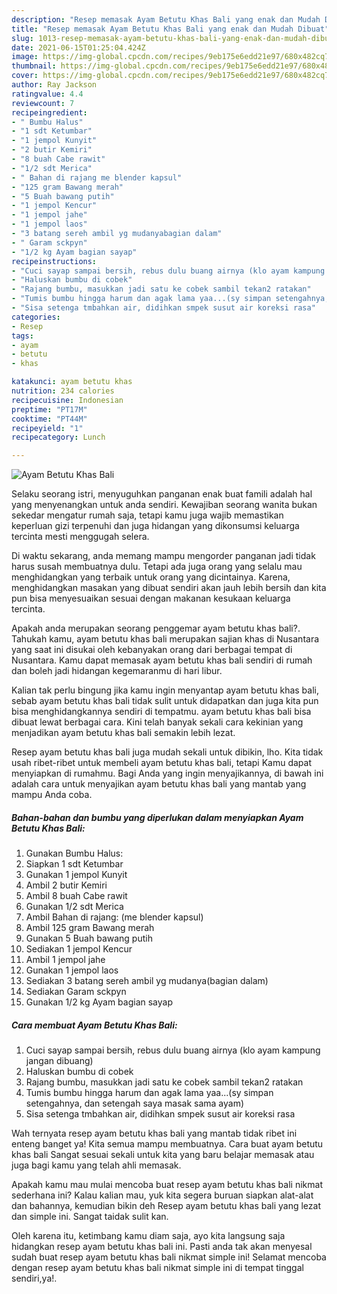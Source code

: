 ```yaml
---
description: "Resep memasak Ayam Betutu Khas Bali yang enak dan Mudah Dibuat"
title: "Resep memasak Ayam Betutu Khas Bali yang enak dan Mudah Dibuat"
slug: 1013-resep-memasak-ayam-betutu-khas-bali-yang-enak-dan-mudah-dibuat
date: 2021-06-15T01:25:04.424Z
image: https://img-global.cpcdn.com/recipes/9eb175e6edd21e97/680x482cq70/ayam-betutu-khas-bali-foto-resep-utama.jpg
thumbnail: https://img-global.cpcdn.com/recipes/9eb175e6edd21e97/680x482cq70/ayam-betutu-khas-bali-foto-resep-utama.jpg
cover: https://img-global.cpcdn.com/recipes/9eb175e6edd21e97/680x482cq70/ayam-betutu-khas-bali-foto-resep-utama.jpg
author: Ray Jackson
ratingvalue: 4.4
reviewcount: 7
recipeingredient:
- " Bumbu Halus"
- "1 sdt Ketumbar"
- "1 jempol Kunyit"
- "2 butir Kemiri"
- "8 buah Cabe rawit"
- "1/2 sdt Merica"
- " Bahan di rajang me blender kapsul"
- "125 gram Bawang merah"
- "5 Buah bawang putih"
- "1 jempol Kencur"
- "1 jempol jahe"
- "1 jempol laos"
- "3 batang sereh ambil yg mudanyabagian dalam"
- " Garam sckpyn"
- "1/2 kg Ayam bagian sayap"
recipeinstructions:
- "Cuci sayap sampai bersih, rebus dulu buang airnya (klo ayam kampung jangan dibuang)"
- "Haluskan bumbu di cobek"
- "Rajang bumbu, masukkan jadi satu ke cobek sambil tekan2 ratakan"
- "Tumis bumbu hingga harum dan agak lama yaa...(sy simpan setengahnya, dan setengah saya masak sama ayam)"
- "Sisa setenga tmbahkan air, didihkan smpek susut air koreksi rasa"
categories:
- Resep
tags:
- ayam
- betutu
- khas

katakunci: ayam betutu khas 
nutrition: 234 calories
recipecuisine: Indonesian
preptime: "PT17M"
cooktime: "PT44M"
recipeyield: "1"
recipecategory: Lunch

---
```



![Ayam Betutu Khas Bali](https://img-global.cpcdn.com/recipes/9eb175e6edd21e97/680x482cq70/ayam-betutu-khas-bali-foto-resep-utama.jpg)

Selaku seorang istri, menyuguhkan panganan enak buat famili adalah hal yang menyenangkan untuk anda sendiri. Kewajiban seorang  wanita bukan sekedar mengatur rumah saja, tetapi kamu juga wajib memastikan keperluan gizi terpenuhi dan juga hidangan yang dikonsumsi keluarga tercinta mesti menggugah selera.

Di waktu  sekarang, anda memang mampu mengorder panganan jadi tidak harus susah membuatnya dulu. Tetapi ada juga orang yang selalu mau menghidangkan yang terbaik untuk orang yang dicintainya. Karena, menghidangkan masakan yang dibuat sendiri akan jauh lebih bersih dan kita pun bisa menyesuaikan sesuai dengan makanan kesukaan keluarga tercinta. 



Apakah anda merupakan seorang penggemar ayam betutu khas bali?. Tahukah kamu, ayam betutu khas bali merupakan sajian khas di Nusantara yang saat ini disukai oleh kebanyakan orang dari berbagai tempat di Nusantara. Kamu dapat memasak ayam betutu khas bali sendiri di rumah dan boleh jadi hidangan kegemaranmu di hari libur.

Kalian tak perlu bingung jika kamu ingin menyantap ayam betutu khas bali, sebab ayam betutu khas bali tidak sulit untuk didapatkan dan juga kita pun bisa menghidangkannya sendiri di tempatmu. ayam betutu khas bali bisa dibuat lewat berbagai cara. Kini telah banyak sekali cara kekinian yang menjadikan ayam betutu khas bali semakin lebih lezat.

Resep ayam betutu khas bali juga mudah sekali untuk dibikin, lho. Kita tidak usah ribet-ribet untuk membeli ayam betutu khas bali, tetapi Kamu dapat menyiapkan di rumahmu. Bagi Anda yang ingin menyajikannya, di bawah ini adalah cara untuk menyajikan ayam betutu khas bali yang mantab yang mampu Anda coba.

<!--inarticleads1-->

##### Bahan-bahan dan bumbu yang diperlukan dalam menyiapkan Ayam Betutu Khas Bali:

1. Gunakan  Bumbu Halus:
1. Siapkan 1 sdt Ketumbar
1. Gunakan 1 jempol Kunyit
1. Ambil 2 butir Kemiri
1. Ambil 8 buah Cabe rawit
1. Gunakan 1/2 sdt Merica
1. Ambil  Bahan di rajang: (me blender kapsul)
1. Ambil 125 gram Bawang merah
1. Gunakan 5 Buah bawang putih
1. Sediakan 1 jempol Kencur
1. Ambil 1 jempol jahe
1. Gunakan 1 jempol laos
1. Sediakan 3 batang sereh ambil yg mudanya(bagian dalam)
1. Sediakan  Garam sckpyn
1. Gunakan 1/2 kg Ayam bagian sayap




<!--inarticleads2-->

##### Cara membuat Ayam Betutu Khas Bali:

1. Cuci sayap sampai bersih, rebus dulu buang airnya (klo ayam kampung jangan dibuang)
1. Haluskan bumbu di cobek
1. Rajang bumbu, masukkan jadi satu ke cobek sambil tekan2 ratakan
1. Tumis bumbu hingga harum dan agak lama yaa...(sy simpan setengahnya, dan setengah saya masak sama ayam)
1. Sisa setenga tmbahkan air, didihkan smpek susut air koreksi rasa




Wah ternyata resep ayam betutu khas bali yang mantab tidak ribet ini enteng banget ya! Kita semua mampu membuatnya. Cara buat ayam betutu khas bali Sangat sesuai sekali untuk kita yang baru belajar memasak atau juga bagi kamu yang telah ahli memasak.

Apakah kamu mau mulai mencoba buat resep ayam betutu khas bali nikmat sederhana ini? Kalau kalian mau, yuk kita segera buruan siapkan alat-alat dan bahannya, kemudian bikin deh Resep ayam betutu khas bali yang lezat dan simple ini. Sangat taidak sulit kan. 

Oleh karena itu, ketimbang kamu diam saja, ayo kita langsung saja hidangkan resep ayam betutu khas bali ini. Pasti anda tak akan menyesal sudah buat resep ayam betutu khas bali nikmat simple ini! Selamat mencoba dengan resep ayam betutu khas bali nikmat simple ini di tempat tinggal sendiri,ya!.

